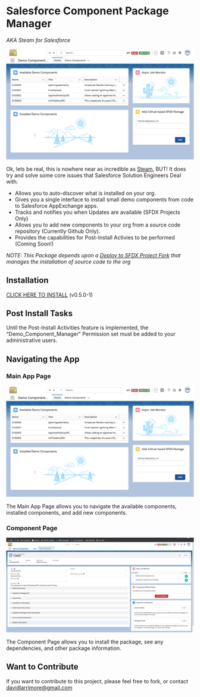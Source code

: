 # Salesforce Component Package Manager

*AKA Steam for Salesforce*

![Main App Screenshot](/readme-extras/mainappscreenshot.png)

Ok, lets be real, this is nowhere near as incredible as [Steam](https://store.steampowered.com/), BUT! It does try and solve some core issues that Salesforce Solution Engineers Deal with.

- Allows you to auto-discover what is installed on your org.
- Gives you a single interface to install small demo components from code to Salesforce AppExchange apps.
- Tracks and notifies you when Updates are available (SFDX Projects Only)
- Allows you to add new components to your org from a source code repository (Currently Github Only).
- Provides the capabilities for Post-Install Activies to be performed (Coming Soon!)

*NOTE: This Package depends upon a [Deploy to SFDX Project Fork](https://github.com/davidlarrimore/deploy-to-sfdx) that manages the installation of source code to the org*

## Installation

[CLICK HERE TO INSTALL](https://login.salesforce.com/packaging/installPackage.apexp?p0=04t3h000004Rc1GAAS) (v0.5.0-1)

## Post Install Tasks

Until the Post-Install Activities feature is implemented, the "Demo_Component_Manager" Permission set must be added to your administrative users.

## Navigating the App

### Main App Page

![Main App Screenshot](/readme-extras/mainappscreenshot.png)

The Main App Page allows you to navigate the available components, installed components, and add new components.

### Component Page

![Main App Screenshot](/readme-extras/componentpagescreenshot.png)

The Component Page allows you to install the package, see any dependencies, and other package information.

## Want to Contribute

If you want to contribute to this project, please feel free to fork, or contact [davidlarrimore@gmail.com](mailto:davidlarrimore@gmail.com)
